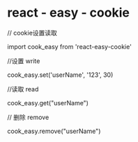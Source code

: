# react - easy - cookie

// cookie设置读取

import cook_easy from 'react-easy-cookie'

//设置 write

cook_easy.set('userName', '123', 30)

//读取 read

cook_easy.get("userName")

// 删除 remove

cook_easy.remove("userName")
